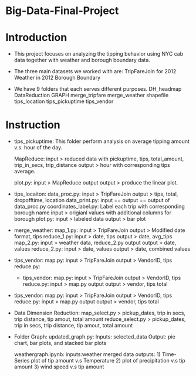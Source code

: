 # Big-Data-Final-Project

# Introduction

- This project focuses on analyzing the tipping behavior using NYC cab data together 
  with weather and borough boundary data.

- The three main datasets we worked with are:
  TripFareJoin for 2012
  Weather in 2012
  Borough Boundary 


- We have 9 folders that each serves different purposes.
  DH_headmap
  DataReduction
  GRAPH
  merge_tripfare
  merge_weather
  shapefile
  tips_location
  tips_pickuptime
  tips_vendor



# Instruction

- tips_pickuptime:
  This folder perform analysis on average tipping amount v.s. hour of the day.
  
  MapReduce: input > reduced data with pickuptime, tips, total_amount, trip_in_secs, trip_distance
             output >  hour with corresponding tips average. 

  plot.py: input > MapReduce output
           output > produce the linear plot.

- tips_locaiton:
  data_proc.py: input > TripFareJoin 
                output > tips, total, dropofftime, location
  data_print.py: input == output == output of data_proc.py
  coordinates_label.py: Label each trip with corresponding borough name
                input > origianl values with additional columns for borough
  plot.py: input > labeled data
           output > bar plot


- merge_weather:
  map_1.py: input > TripFareJoin
            output > Modified date format, tips
  reduce_1.py: input > date, tips
               output > date, avg_tips
  map_2.py: input > weather data, reduce_2.py output
            output > date, values
  reduce_2.py: input > date, values
               output > date, combined values


- tips_vendor:
  map.py: input >  TripFareJoin
          output >  VendorID, tips
  reduce.py:
  
  - tips_vendor:
    map.py: input >  TripFareJoin
            output >  VendorID, tips
  reduce.py: input > map.py output
             output > vendor, tips total




- tips_vendor:
  map.py: input >  TripFareJoin
          output >  VendorID, tips
  reduce.py: input > map.py output
             output > vendor, tips total

- Data Dimension Reduction:
  map_select.py > pickup_dates, trip in secs, trip distance, tip amout, total amount
  reduce_select.py > pickup_dates, trip in secs, trip distance, tip amout, total amount

- Folder Graph:
  updated_graph.py:
  Inputs: selected_data
  Output: pie chart, bar plots, and stacked bar plots

  weathergraph.ipynb:
  inputs:weather merged data
  outputs: 1) Time-Series plot of tip amount v.s Temperature 2) plot of precipitation v.s tip amount 3) wind speed v.s tip amount
  
